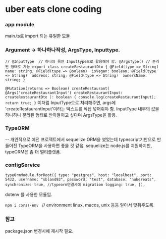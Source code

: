 # uber eats clone coding



### app module
main.ts로 import 되는 유일한 모듈



### Argument -> 하나하나작성, ArgsType, Inputtype.


`// @InputType  // 하나의 묶인 Inputtype으로 활용해야 함.
@ArgsType() // 분리된 형태로 가능
export class createRestaurantDto {
    @Field(type => String) 
    name: string;
    @Field(type => Boolean) 
    isVegan: boolean;
    @Field(type => String) 
    address: string;
    @Field(type => String) 
    ownersName: string;
}
`

`
@Mutation(returns => Boolean)
    createRestaurant(
        @Args('createRestaurantInput') createRestaurantInput: createRestaurantDto
    ): boolean {
        console.log(createRestaurantInput);
        return true;
    }
`
이처럼 InputType으로 처리해주면, args에 'createRestaurantInput'이라는 텍스트를 직접 넣어줘야 함.
InputType 내부의 값을 하나하나 분리된 형태로 받아들이고 싶다며
ArgsType을 활용.

### TypeORM
-- 개인적으로 예전 프로젝트에서 sequelize ORM을 썼었는데
typescript기반으로 만들어진 TypeORM을 사용하면 좋을 것 같음.
sequelize는 node.js를 지원하지만, typeORM은 좀 더 멀티플랫폼.



### configService

`
typeOrmModule.forRoot({
      type: "postgres",
      host: "localhost",
      port: 5432,
      username: "sbland93",
      password: "test",
      database: "nubereats",
      synchronize: true, //typeorm연결시에 migration
      logging: true,
    }),
`

dotenv 를 사용한 모듈임.

`
npm i corss-env 
`
// environment linux, macos, unix 등등 알아서 맞춰주도록.


### 참고
package.json 변경시에 재시작 필요.
